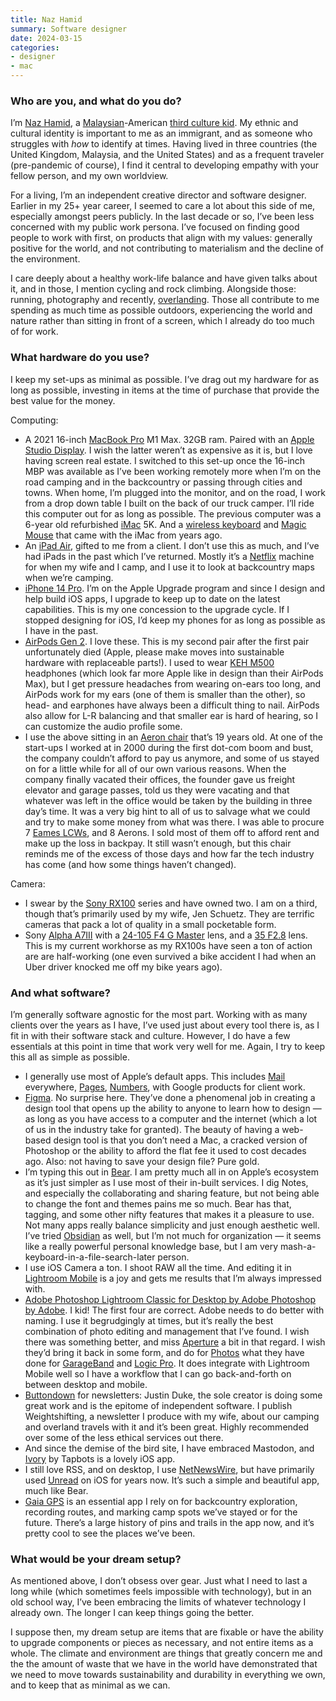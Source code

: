 ```yaml
---
title: Naz Hamid
summary: Software designer
date: 2024-03-15
categories:
- designer
- mac
---
```


### Who are you, and what do you do?

I’m [Naz Hamid](https://nazhamid.com/ "Naz's website."), a [Malaysian](https://en.wikipedia.org/wiki/Malaysia "The Wikipedia entry for Malaysia.")-American [third culture kid](https://en.wikipedia.org/wiki/Third_culture_kid "The Wikipedia entry for third culture kid."). My ethnic and cultural identity is important to me as an immigrant, and as someone who struggles with *how* to identify at times. Having lived in three countries (the United Kingdom, Malaysia, and the United States) and as a frequent traveler (pre-pandemic of course), I find it central to developing empathy with your fellow person, and my own worldview. 

For a living, I’m an independent creative director and software designer. Earlier in my 25+ year career, I seemed to care a lot about this side of me, especially amongst peers publicly. In the last decade or so, I’ve been less concerned with my public work persona. I’ve focused on finding good people to work with first, on products that align with my values: generally positive for the world, and not contributing to materialism and the decline of the environment. 

I care deeply about a healthy work-life balance and have given talks about it, and in those, I mention cycling and rock climbing. Alongside those: running, photography and recently, [overlanding](https://en.wikipedia.org/wiki/Overlanding "The Wikipedia entry for overlanding."). Those all contribute to me spending as much time as possible outdoors, experiencing the world and nature rather than sitting in front of a screen, which I already do too much of for work.

### What hardware do you use?

I keep my set-ups as minimal as possible. I’ve drag out my hardware for as long as possible, investing in items at the time of purchase that provide the best value for the money.

Computing:

* A 2021 16-inch [MacBook Pro][macbook-pro] M1 Max. 32GB ram. Paired with an [Apple Studio Display][studio-display.2]. I wish the latter weren’t as expensive as it is, but I love having screen real estate. I switched to this set-up once the 16-inch MBP was available as I’ve been working remotely more when I’m on the road camping and in the backcountry or passing through cities and towns. When home, I’m plugged into the monitor, and on the road, I work from a drop down table I built on the back of our truck camper. I’ll ride this computer out for as long as possible. The previous computer was a 6-year old refurbished [iMac][] 5K. And a [wireless keyboard][magic-keyboard] and [Magic Mouse][magic-mouse] that came with the iMac from years ago. 
* An [iPad Air][ipad-air], gifted to me from a client. I don’t use this as much, and I’ve had iPads in the past which I’ve returned. Mostly it’s a [Netflix][] machine for when my wife and I camp, and I use it to look at backcountry maps when we’re camping.
* [iPhone 14 Pro][iphone-14-pro]. I’m on the Apple Upgrade program and since I design and help build iOS apps, I upgrade to keep up to date on the latest capabilities. This is my one concession to the upgrade cycle. If I stopped designing for iOS, I’d keep my phones for as long as possible as I have in the past. 
* [AirPods Gen 2][airpods]. I love these. This is my second pair after the first pair unfortunately died (Apple, please make moves into sustainable hardware with replaceable parts!). I used to wear [KEH M500][m500.2] headphones (which look far more Apple like in design than their AirPods Max), but I get pressure headaches from wearing on-ears too long, and AirPods work for my ears (one of them is smaller than the other), so head- and earphones have always been a difficult thing to nail. AirPods also allow for L-R balancing and that smaller ear is hard of hearing, so I can customize the audio profile some.
* I use the above sitting in an [Aeron chair][aeron] that’s 19 years old. At one of the start-ups I worked at in 2000 during the first dot-com boom and bust, the company couldn’t afford to pay us anymore, and some of us stayed on for a little while for all of our own various reasons. When the company finally vacated their offices, the founder gave us freight elevator and garage passes, told us they were vacating and that whatever was left in the office would be taken by the building in three day’s time. It was a very big hint to all of us to salvage what we could and try to make some money from what was there. I was able to procure 7 [Eames LCWs][eames-lounge-chair], and 8 Aerons. I sold most of them off to afford rent and make up the loss in backpay. It still wasn’t enough, but this chair reminds me of the excess of those days and how far the tech industry has come (and how some things haven’t changed).

Camera:

* I swear by the [Sony RX100][dsc-rx100m7g] series and have owned two. I am on a third, though that’s primarily used by my wife, Jen Schuetz. They are terrific cameras that pack a lot of quality in a small pocketable form. 
* Sony [Alpha A7III][alpha-7-iii] with a [24-105 F4 G Master][fe-24-105mm-f4-g-oss] lens, and a [35 F2.8][sonnar-fe-35mm-f2.8-za] lens. This is my current workhorse as my RX100s have seen a ton of action are are half-working (one even survived a bike accident I had when an Uber driver knocked me off my bike years ago).

### And what software?

I’m generally software agnostic for the most part. Working with as many clients over the years as I have, I’ve used just about every tool there is, as I fit in with their software stack and culture. However, I do have a few essentials at this point in time that work very well for me. Again, I try to keep this all as simple as possible.

* I generally use most of Apple’s default apps. This includes [Mail][] everywhere, [Pages][], [Numbers][], with Google products for client work.
* [Figma][]. No surprise here. They’ve done a phenomenal job in creating a design tool that opens up the ability to anyone to learn how to design — as long as you have access to a computer and the internet (which a lot of us in the industry take for granted). The beauty of having a web-based design tool is that you don’t need a Mac, a cracked version of Photoshop or the ability to afford the flat fee it used to cost decades ago. Also: not having to save your design file? Pure gold. 
* I’m typing this out in [Bear][]. I am pretty much all in on Apple’s ecosystem as it’s just simpler as I use most of their in-built services. I dig Notes, and especially the collaborating and sharing feature, but not being able to change the font and themes pains me so much. Bear has that, tagging, and some other nifty features that makes it a pleasure to use. Not many apps really balance simplicity and just enough aesthetic well. I’ve tried [Obsidian][] as well, but I’m not much for organization — it seems like a really powerful personal knowledge base, but I am very mash-a-keyboard-in-a-file-search-later person.
* I use iOS Camera a ton. I shoot RAW all the time. And editing it in [Lightroom Mobile][lightroom-ios] is a joy and gets me results that I’m always impressed with.  
* [Adobe Photoshop Lightroom Classic for Desktop by Adobe Photoshop by Adobe][lightroom]. I kid! The first four are correct. Adobe needs to do better with naming. I use it begrudgingly at times, but it’s really the best combination of photo editing and management that I’ve found. I wish there was something better, and miss [Aperture][] a bit in that regard. I wish they’d bring it back in some form, and do for [Photos][] what they have done for [GarageBand][] and [Logic Pro][logic-pro]. It does integrate with Lightroom Mobile well so I have a workflow that I can go back-and-forth on between desktop and mobile.
* [Buttondown][] for newsletters: Justin Duke, the sole creator is doing some great work and is the epitome of independent software. I publish Weightshifting, a newsletter I produce with my wife, about our camping and overland travels with it and it’s been great. Highly recommended over some of the less ethical services out there.
* And since the demise of the bird site, I have embraced Mastodon, and [Ivory][ivory-ios] by Tapbots is a lovely iOS app. 
* I still love RSS, and on desktop, I use [NetNewsWire][], but have primarily used [Unread][unread-ios] on iOS for years now. It’s such a simple and beautiful app, much like Bear. 
* [Gaia GPS][gaia-gps] is an essential app I rely on for backcountry exploration, recording routes, and marking camp spots we’ve stayed or for the future. There’s a large history of pins and trails in the app now, and it’s pretty cool to see the places we’ve been.

### What would be your dream setup?

As mentioned above, I don’t obsess over gear. Just what I need to last a long while (which sometimes feels impossible with technology), but in an old school way, I’ve been embracing the limits of whatever technology I already own. The longer I can keep things going the better. 

I suppose then, my dream setup are items that are fixable or have the ability to upgrade components or pieces as necessary, and not entire items as a whole. The climate and environment are things that greatly concern me and the the amount of waste that we have in the world have demonstrated that we need to move towards sustainability and durability in everything we own, and to keep that as minimal as we can.

[aeron]: https://www.hermanmiller.com/products/seating/office-chairs/aeron-chairs/ "A work chair."
[airpods]: https://en.wikipedia.org/wiki/AirPods "Wireless in-ear headphones."
[alpha-7-iii]: https://electronics.sony.com/imaging/interchangeable-lens-cameras/full-frame/p/ilce7m3-b "A 24.2 megapixel digital camera."
[aperture]: https://en.wikipedia.org/wiki/Aperture_(software) "Photo editing and management software for Mac OS X."
[bear]: https://bear.app/ "A note taking application for macOS."
[buttondown]: https://buttondown.email/ "A newsletter service."
[dsc-rx100m7g]: https://www.sony.com/lr/electronics/cyber-shot-compact-cameras/dsc-rx100m7 "A 20.1 megapixel compact camera."
[eames-lounge-chair]: https://www.hermanmiller.com/products/seating/lounge-seating/eames-lounge-chair-and-ottoman/ "A chair."
[fe-24-105mm-f4-g-oss]: https://electronics.sony.com/imaging/lenses/full-frame-e-mount/p/sel24105g-2 "A camera lens."
[figma]: https://www.figma.com/ "A collaborative design prototype service."
[gaia-gps]: https://www.gaiagps.com/ "An offline mapping service."
[garageband]: https://www.apple.com/mac/garageband/ "An audio recording and editing tool for the Mac."
[imac]: https://www.apple.com/imac-24/ "An all-in-one computer."
[ipad-air]: https://en.wikipedia.org/wiki/IPad_Air "A tablet device."
[iphone-14-pro]: https://en.wikipedia.org/wiki/IPhone_14_Pro "A 6.1 inch iOS smartphone."
[ivory-ios]: https://tapbots.com/ivory/ "A Mastodon client for iOS."
[lightroom-ios]: https://apps.apple.com/gb/app/adobe-photoshop-lightroom/id804177739 "A photo editing and management app."
[lightroom]: https://www.adobe.com/products/photoshop-lightroom.html "Photo management and editing software."
[logic-pro]: https://www.apple.com/logic-pro/ "A professional audio application for the Mac."
[m500.2]: https://www.pcmag.com/reviews/kef-m500 "On-ear headphones."
[macbook-pro]: https://www.apple.com/macbook-pro/ "A laptop."
[magic-keyboard]: https://en.wikipedia.org/wiki/Magic_Keyboard "A wireless keyboard."
[magic-mouse]: https://en.wikipedia.org/wiki/Magic_Mouse "A multi-touch mouse."
[mail]: https://en.wikipedia.org/wiki/Mail_(application) "The default Mac OS X mail client."
[netflix]: http://web.archive.org/web/20221226033709/https://www.netflix.com/ "A movie rental and streaming service."
[netnewswire]: https://en.wikipedia.org/wiki/NetNewsWire "A popular feed reader for the Mac."
[numbers]: https://www.apple.com/numbers/ "A spreadsheet application for the Mac."
[obsidian]: https://obsidian.md/ "Note-taking software."
[pages]: https://www.apple.com/pages/ "A Mac word processor and layout tool from Apple."
[photos]: https://www.apple.com/macos/photos/ "A photo editor for Mac OS X."
[sonnar-fe-35mm-f2.8-za]: https://electronics.sony.com/imaging/lenses/full-frame-e-mount/p/sel35f28z "A camera lens."
[studio-display.2]: https://www.apple.com/studio-display/ "A 27 inch display."
[unread-ios]: https://www.goldenhillsoftware.com/unread/ "An RSS reader for iOS."
